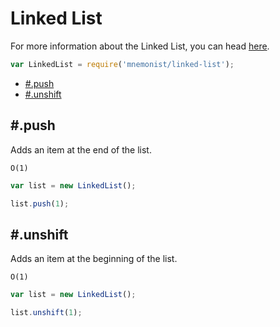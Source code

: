 # Linked List

For more information about the Linked List, you can head [here](https://en.wikipedia.org/wiki/Linked_list#Singly_linked_list).

```js
var LinkedList = require('mnemonist/linked-list');
```

* [#.push](#push)
* [#.unshift](#unshift)

## #.push

Adds an item at the end of the list.

`O(1)`

```js
var list = new LinkedList();

list.push(1);
```

## #.unshift

Adds an item at the beginning of the list.

`O(1)`

```js
var list = new LinkedList();

list.unshift(1);
```
